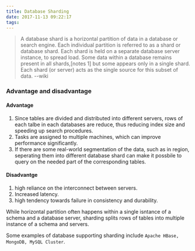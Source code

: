 ```yaml
---
title: Database Sharding
date: 2017-11-13 09:22:17
tags:
---
```



> A database shard is a horizontal partition of data in a database or search engine. Each individual partition is referred to as a shard or database shard. Each shard is held on a separate database server instance, to spread load. Some data within a database remains present in all shards,[notes 1] but some appears only in a single shard. Each shard (or server) acts as the single source for this subset of data. --wiki

### Advantage and disadvantage
#### Advantage
1. Since tables are divided and distributed into different servers, rows of each talbe in each databases are reduce, thus reducing index size and speeding up search procedures.
2. Tasks are assigned to multiple machines, which can improve performance significantly.
3. If there are some real-world segmentation of the data, such as in region, seperating them into different database shard can make it possbile to query on the needed part of the corresponding tables.

#### Disadvantge
1. high reliance on the interconnect between servers.
2. Increased latency.
3. high tendency towards failure in consistency and durability.

While horizontal partition often happens within a single isntance of a schema and a database server, sharding splits rows of tables into multiple instance of a schema and servers. 

Some examples of database supporting sharding include `Apache HBase, MongoDB, MySQL Cluster`.